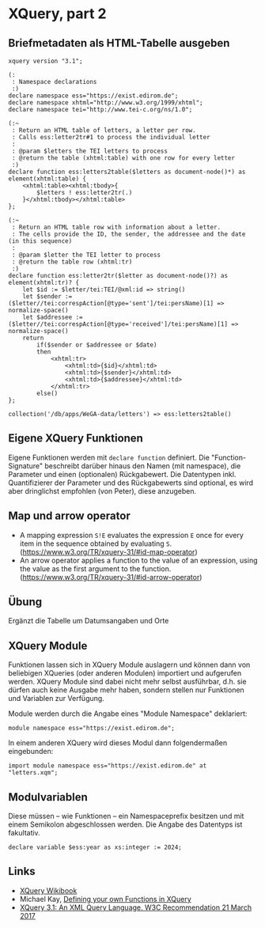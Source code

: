 # XQuery, part 2

## Briefmetadaten als HTML-Tabelle ausgeben

```xquery
xquery version "3.1";

(:
 : Namespace declarations
 :)
declare namespace ess="https://exist.edirom.de";
declare namespace xhtml="http://www.w3.org/1999/xhtml";
declare namespace tei="http://www.tei-c.org/ns/1.0";

(:~
 : Return an HTML table of letters, a letter per row.
 : Calls ess:letter2tr#1 to process the individual letter
 : 
 : @param $letters the TEI letters to process
 : @return the table (xhtml:table) with one row for every letter
 :)
declare function ess:letters2table($letters as document-node()*) as element(xhtml:table) {
    <xhtml:table><xhtml:tbody>{
        $letters ! ess:letter2tr(.)
    }</xhtml:tbody></xhtml:table>
};

(:~
 : Return an HTML table row with information about a letter.
 : The cells provide the ID, the sender, the addressee and the date (in this sequence)
 : 
 : @param $letter the TEI letter to process
 : @return the table row (xhtml:tr)
 :)
declare function ess:letter2tr($letter as document-node()?) as element(xhtml:tr)? {
    let $id := $letter/tei:TEI/@xml:id => string()
    let $sender := ($letter//tei:correspAction[@type='sent']/tei:persName)[1] => normalize-space()
    let $addressee := ($letter//tei:correspAction[@type='received']/tei:persName)[1] => normalize-space()
    return
        if($sender or $addressee or $date)
        then
            <xhtml:tr>
                <xhtml:td>{$id}</xhtml:td>
                <xhtml:td>{$sender}</xhtml:td>
                <xhtml:td>{$addressee}</xhtml:td>
            </xhtml:tr>
        else()
};

collection('/db/apps/WeGA-data/letters') => ess:letters2table()
```

## Eigene XQuery Funktionen

Eigene Funktionen werden mit `declare function` definiert. 
Die "Function-Signature" beschreibt darüber hinaus den Namen (mit namespace), 
die Parameter und einen (optionalen) Rückgabewert. 
Die Datentypen inkl. Quantifizierer der Parameter und des Rückgabewerts sind 
optional, es wird aber dringlichst empfohlen (von Peter), diese anzugeben.


## Map und arrow operator

* A mapping expression `S!E` evaluates the expression `E` once for every item 
  in the sequence obtained by evaluating `S`. 
  (<https://www.w3.org/TR/xquery-31/#id-map-operator>)
* An arrow operator applies a function to the value of an expression, using 
  the value as the first argument to the function.
  (<https://www.w3.org/TR/xquery-31/#id-arrow-operator>)


## Übung

Ergänzt die Tabelle um Datumsangaben und Orte


## XQuery Module

Funktionen lassen sich in XQuery Module auslagern und können dann von 
beliebigen XQueries (oder anderen Modulen) importiert und aufgerufen werden.
XQuery Module sind dabei nicht mehr selbst ausführbar, d.h. sie dürfen auch 
keine Ausgabe mehr haben, sondern stellen nur Funktionen und Variablen zur 
Verfügung.

Module werden durch die Angabe eines "Module Namespace" deklariert:
```xquery
module namespace ess="https://exist.edirom.de";
```

In einem anderen XQuery wird dieses Modul dann folgendermaßen eingebunden:
```xquery
import module namespace ess="https://exist.edirom.de" at "letters.xqm";
```

## Modulvariablen

Diese müssen – wie Funktionen – ein Namespaceprefix besitzen und mit einem 
Semikolon abgeschlossen werden. 
Die Angabe des Datentyps ist fakultativ.  

```xquery
declare variable $ess:year as xs:integer := 2024;
```

## Links

* [XQuery Wikibook](https://en.wikibooks.org/wiki/XQuery)
* Michael Kay, [Defining your own Functions in XQuery](http://www.stylusstudio.com/xquery/xquery-functions.html)
* [XQuery 3.1: An XML Query Language. W3C Recommendation 21 March 2017](https://www.w3.org/TR/xquery-31/)
